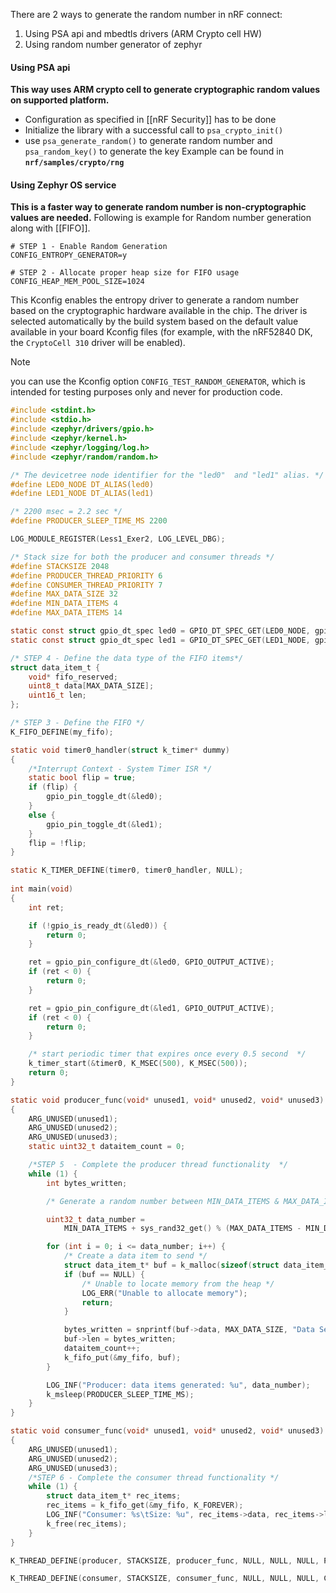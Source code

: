 There are 2 ways to generate the random number in nRF connect:
1. Using PSA api and mbedtls drivers (ARM Crypto cell HW)
2. Using random number generator of zephyr

#### Using PSA api
**This way uses ARM crypto cell to generate cryptographic random values on supported platform.**
- Configuration as specified in [[nRF Security]] has to be done
- Initialize the library with a successful call to ``psa_crypto_init()``
- use ``psa_generate_random()`` to generate random number and ``psa_random_key()`` to generate the key
Example can be found in **`nrf/samples/crypto/rng`**

#### Using Zephyr OS service
**This is a faster way to generate random number is non-cryptographic values are needed.**
Following is example for Random number generation along with [[FIFO]].

```c-like
# STEP 1 - Enable Random Generation
CONFIG_ENTROPY_GENERATOR=y

# STEP 2 - Allocate proper heap size for FIFO usage
CONFIG_HEAP_MEM_POOL_SIZE=1024
```

This Kconfig enables the entropy driver to generate a random number based on the cryptographic hardware available in the chip. The driver is selected automatically by the build system based on the default value available in your board Kconfig files (for example, with the nRF52840 DK, the `CryptoCell 310` driver will be enabled).

> [!note]
> you can use the Kconfig option `CONFIG_TEST_RANDOM_GENERATOR`, which is intended for testing purposes only and never for production code.

```c
#include <stdint.h>
#include <stdio.h>
#include <zephyr/drivers/gpio.h>
#include <zephyr/kernel.h>
#include <zephyr/logging/log.h>
#include <zephyr/random/random.h>

/* The devicetree node identifier for the "led0"  and "led1" alias. */
#define LED0_NODE DT_ALIAS(led0)
#define LED1_NODE DT_ALIAS(led1) 

/* 2200 msec = 2.2 sec */
#define PRODUCER_SLEEP_TIME_MS 2200

LOG_MODULE_REGISTER(Less1_Exer2, LOG_LEVEL_DBG);

/* Stack size for both the producer and consumer threads */
#define STACKSIZE 2048
#define PRODUCER_THREAD_PRIORITY 6
#define CONSUMER_THREAD_PRIORITY 7
#define MAX_DATA_SIZE 32
#define MIN_DATA_ITEMS 4
#define MAX_DATA_ITEMS 14

static const struct gpio_dt_spec led0 = GPIO_DT_SPEC_GET(LED0_NODE, gpios);
static const struct gpio_dt_spec led1 = GPIO_DT_SPEC_GET(LED1_NODE, gpios);

/* STEP 4 - Define the data type of the FIFO items*/
struct data_item_t {
    void* fifo_reserved;
    uint8_t data[MAX_DATA_SIZE];
    uint16_t len;
};

/* STEP 3 - Define the FIFO */
K_FIFO_DEFINE(my_fifo);

static void timer0_handler(struct k_timer* dummy)
{ 
    /*Interrupt Context - System Timer ISR */
    static bool flip = true;
    if (flip) {
        gpio_pin_toggle_dt(&led0);
    }
    else {
        gpio_pin_toggle_dt(&led1);
    }
    flip = !flip;
}

static K_TIMER_DEFINE(timer0, timer0_handler, NULL);
  
int main(void)
{
    int ret;

    if (!gpio_is_ready_dt(&led0)) {
        return 0;
    }

    ret = gpio_pin_configure_dt(&led0, GPIO_OUTPUT_ACTIVE);
    if (ret < 0) {
        return 0;
    }

    ret = gpio_pin_configure_dt(&led1, GPIO_OUTPUT_ACTIVE);
    if (ret < 0) {
        return 0;
    }

    /* start periodic timer that expires once every 0.5 second  */
    k_timer_start(&timer0, K_MSEC(500), K_MSEC(500));
    return 0;
}

static void producer_func(void* unused1, void* unused2, void* unused3)
{
    ARG_UNUSED(unused1);
    ARG_UNUSED(unused2);
    ARG_UNUSED(unused3);
    static uint32_t dataitem_count = 0;

    /*STEP 5  - Complete the producer thread functionality  */
    while (1) {
        int bytes_written;

        /* Generate a random number between MIN_DATA_ITEMS & MAX_DATA_ITEMS to represent the number of data items to send every time the producer thread is scheduled */

        uint32_t data_number =
            MIN_DATA_ITEMS + sys_rand32_get() % (MAX_DATA_ITEMS - MIN_DATA_ITEMS + 1);

        for (int i = 0; i <= data_number; i++) {
            /* Create a data item to send */
            struct data_item_t* buf = k_malloc(sizeof(struct data_item_t));
            if (buf == NULL) {
                /* Unable to locate memory from the heap */
                LOG_ERR("Unable to allocate memory");
                return;
            }  

            bytes_written = snprintf(buf->data, MAX_DATA_SIZE, "Data Seq. %u:\t%u", dataitem_count, sys_rand32_get());
            buf->len = bytes_written;
            dataitem_count++;
            k_fifo_put(&my_fifo, buf);
        }

        LOG_INF("Producer: data items generated: %u", data_number);
        k_msleep(PRODUCER_SLEEP_TIME_MS);
    }
}

static void consumer_func(void* unused1, void* unused2, void* unused3)
{
    ARG_UNUSED(unused1);
    ARG_UNUSED(unused2);
    ARG_UNUSED(unused3);
    /*STEP 6 - Complete the consumer thread functionality */
    while (1) {
        struct data_item_t* rec_items;
        rec_items = k_fifo_get(&my_fifo, K_FOREVER);
        LOG_INF("Consumer: %s\tSize: %u", rec_items->data, rec_items->len);
        k_free(rec_items);
    }
}

K_THREAD_DEFINE(producer, STACKSIZE, producer_func, NULL, NULL, NULL, PRODUCER_THREAD_PRIORITY, 0, 0);

K_THREAD_DEFINE(consumer, STACKSIZE, consumer_func, NULL, NULL, NULL, CONSUMER_THREAD_PRIORITY, 0, 0);
```